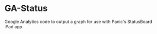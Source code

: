 GA-Status
=========

Google Analytics code to output a graph for use with Panic's StatusBoard iPad app